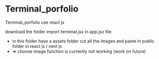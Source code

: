 # Terminal_porfolio
Terminal_porfolio use react js

download the folder 
import terminal.jsx in app.jsx file
* in this folder have a assets folder cut all the images and paste in public folder in react js / next js
* => choose image function is currently not working (work on future)
  
